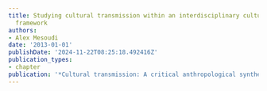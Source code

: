 ```yaml
---
title: Studying cultural transmission within an interdisciplinary cultural evolutionary
  framework
authors:
- Alex Mesoudi
date: '2013-01-01'
publishDate: '2024-11-22T08:25:18.492416Z'
publication_types:
- chapter
publication: '*Cultural transmission: A critical anthropological synthesis*'
---
```

